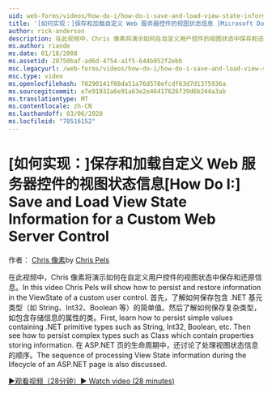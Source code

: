 ```yaml
---
uid: web-forms/videos/how-do-i/how-do-i-save-and-load-view-state-information-for-a-custom-web-server-control
title: '[如何实现：]保存和加载自定义 Web 服务器控件的视图状态信息 |Microsoft Docs'
author: rick-anderson
description: 在此视频中，Chris 像素将演示如何在自定义用户控件的视图状态中保存和还原信息。 首先，了解如何保存简单值 。
ms.author: riande
ms.date: 01/18/2008
ms.assetid: 20750baf-ad6d-4754-a1f5-644b952f2ebb
msc.legacyurl: /web-forms/videos/how-do-i/how-do-i-save-and-load-view-state-information-for-a-custom-web-server-control
msc.type: video
ms.openlocfilehash: 70290141f08da51a76d578efcdf63d7d1375936a
ms.sourcegitcommit: e7e91932a6e91a63e2e46417626f39d6b244a3ab
ms.translationtype: MT
ms.contentlocale: zh-CN
ms.lasthandoff: 03/06/2020
ms.locfileid: "78516152"
---
```

# <a name="how-do-i-save-and-load-view-state-information-for-a-custom-web-server-control"></a><span data-ttu-id="25f2d-104">[如何实现：]保存和加载自定义 Web 服务器控件的视图状态信息</span><span class="sxs-lookup"><span data-stu-id="25f2d-104">[How Do I:] Save and Load View State Information for a Custom Web Server Control</span></span>

<span data-ttu-id="25f2d-105">作者： [Chris 像素](https://twitter.com/chrispels)</span><span class="sxs-lookup"><span data-stu-id="25f2d-105">by [Chris Pels](https://twitter.com/chrispels)</span></span>

<span data-ttu-id="25f2d-106">在此视频中，Chris 像素将演示如何在自定义用户控件的视图状态中保存和还原信息。</span><span class="sxs-lookup"><span data-stu-id="25f2d-106">In this video Chris Pels will show how to persist and restore information in the ViewState of a custom user control.</span></span> <span data-ttu-id="25f2d-107">首先，了解如何保存包含 .NET 基元类型（如 String、Int32、Boolean 等）的简单值。然后了解如何保存复杂类型，如包含存储信息的属性的类。</span><span class="sxs-lookup"><span data-stu-id="25f2d-107">First, learn how to persist simple values containing .NET primitive types such as String, Int32, Boolean, etc. Then see how to persist complex types such as Class which contain properties storing information.</span></span> <span data-ttu-id="25f2d-108">在 ASP.NET 页的生命周期中，还讨论了处理视图状态信息的顺序。</span><span class="sxs-lookup"><span data-stu-id="25f2d-108">The sequence of processing View State information during the lifecycle of an ASP.NET page is also discussed.</span></span>

[<span data-ttu-id="25f2d-109">&#9654;观看视频（28分钟）</span><span class="sxs-lookup"><span data-stu-id="25f2d-109">&#9654; Watch video (28 minutes)</span></span>](https://channel9.msdn.com/Blogs/ASP-NET-Site-Videos/how-do-i-save-and-load-view-state-information-for-a-custom-web-server-control)
